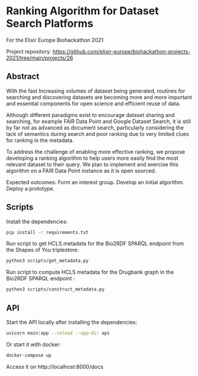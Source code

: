 # Ranking Algorithm for Dataset Search Platforms

For the Elixir Europe Biohackathon 2021 

Project repository: https://github.com/elixir-europe/biohackathon-projects-2021/tree/main/projects/26

## Abstract

With the fast Increasing volumes of dataset being generated, routines for searching and discovering datasets are becoming more and more  important and essential components for open science and efficient reuse  of data.

Although different paradigms exist to encourage dataset sharing and  searching, for example FAIR Data Point and Google Dataset Search, it is  still by far not as advanced as document search, particularly  considering the lack of semantics during search and poor ranking due to  very limited clues for ranking in the metadata.

To address the challenge of enabling more effective ranking, we  propose developing a ranking algorithm to help users more easily find  the most relevant dataset to their query. We plan to implement and  exercise this algorithm on a FAIR Data Point instance as it is open  sourced.

Expected outcomes: Form an interest group. Develop an initial algorithm. Deploy a prototype.

## Scripts

Install the dependencies:

```bash
pip install -r requirements.txt
```

Run script to get HCLS metadata for the Bio2RDF SPARQL endpoint from the Shapes of You triplestore:

```bash
python3 scripts/get_metadata.py
```

Run script to compute HCLS metadata for the Drugbank graph in the Bio2RDF SPARQL endpoint :

```bash
python3 scripts/construct_metadata.py
```

## API

Start the API locally after installing the dependencies:

```bash
uvicorn main:app --reload --app-dir api
```

Or start it with docker:

```bash
docker-compose up
```

Access it on http://localhost:8000/docs
